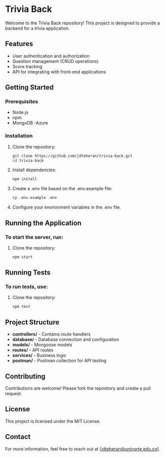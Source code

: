 # Trivia Back

Welcome to the Trivia Back repository! This project is designed to provide a backend for a trivia application. 

## Features

- User authentication and authorization
- Question management (CRUD operations)
- Score tracking
- API for integrating with front-end applications

## Getting Started

### Prerequisites

- Node.js
- npm
- MongoDB
-Azure

### Installation

1. Clone the repository:
   ```sh
   git clone https://github.com/jdteheran/trivia-back.git
   cd trivia-back

2. Install dependencies:
   ```sh
   npm install

3. Create a .env file based on the .env.example file:
   ```sh
   cp .env.example .env

4. Configure your environment variables in the .env file.

## Running the Application

### To start the server, run:

1. Clone the repository:
   ```sh
   npm start

## Running Tests

### To run tests, use:

1. Clone the repository:
   ```sh
   npm test

## Project Structure

- **controllers/** - Contains route handlers
- **database/** - Database connection and configuration
- **models/** - Mongoose models
- **routes/** - API routes
- **services/** - Business logic
- **postman/** - Postman collection for API testing

## Contributing
Contributions are welcome! Please fork the repository and create a pull request.

## License
This project is licensed under the MIT License.

## Contact
For more information, feel free to reach out at [jdteheran@uninorte.edu.co].